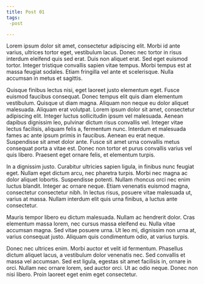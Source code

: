 ```yaml
---
title: Post 01
tags:
 -post

---
```


Lorem ipsum dolor sit amet, consectetur adipiscing elit. Morbi id ante varius, ultrices tortor eget, vestibulum lacus. Donec nec tortor in risus interdum eleifend quis sed erat. Duis non aliquet erat. Sed eget euismod tortor. Integer tristique convallis sapien vitae tempus. Morbi tempus est at massa feugiat sodales. Etiam fringilla vel ante et scelerisque. Nulla accumsan in metus et sagittis.

Quisque finibus lectus nisi, eget laoreet justo elementum eget. Fusce euismod faucibus consequat. Donec tempus elit quis diam elementum vestibulum. Quisque ut diam magna. Aliquam non neque eu dolor aliquet malesuada. Aliquam erat volutpat. Lorem ipsum dolor sit amet, consectetur adipiscing elit. Integer luctus sollicitudin ipsum vel malesuada. Aenean dapibus dignissim leo, pulvinar dictum risus convallis vel. Integer vitae lectus facilisis, aliquam felis a, fermentum nunc. Interdum et malesuada fames ac ante ipsum primis in faucibus. Aenean eu erat neque. Suspendisse sit amet dolor ante. Fusce sit amet urna convallis metus consequat porta a vitae est. Donec non tortor et purus convallis varius vel quis libero. Praesent eget ornare felis, et elementum turpis.

In a dignissim justo. Curabitur ultricies sapien ligula, in finibus nunc feugiat eget. Nullam eget dictum arcu, nec pharetra turpis. Morbi nec magna ac dolor aliquet lobortis. Suspendisse potenti. Nullam rhoncus orci nec enim luctus blandit. Integer ac ornare neque. Etiam venenatis euismod magna, consectetur consectetur nibh. In lectus risus, posuere vitae malesuada ut, varius at massa. Nullam interdum elit quis urna finibus, a luctus ante consectetur.

Mauris tempor libero eu dictum malesuada. Nullam ac hendrerit dolor. Cras elementum massa lorem, nec cursus massa eleifend eu. Nulla vitae accumsan magna. Sed vitae posuere urna. Ut leo mi, dignissim non urna at, varius consequat justo. Aliquam quis condimentum odio, at varius turpis.

Donec nec ultrices enim. Morbi auctor et velit id fermentum. Phasellus dictum aliquet lacus, a vestibulum dolor venenatis nec. Sed convallis et massa vel accumsan. Sed est ligula, egestas sit amet facilisis in, ornare in orci. Nullam nec ornare lorem, sed auctor orci. Ut ac odio neque. Donec non nisi libero. Proin laoreet eget enim eget consectetur.

